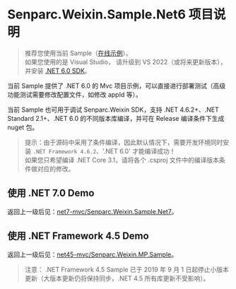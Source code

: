 # Senparc.Weixin.Sample.Net6 项目说明

> 推荐您使用当前 Sample（[在线示例](https://sdk.weixin.senparc.com/)）。<br>
> 如果您使用的是 Visual Studio，
请升级到 VS 2022（或将来更新版本），并安装 [.NET 6.0 SDK](https://docs.microsoft.com/zh-cn/aspnet/core/getting-started/?view=aspnetcore-6.0&WT.mc_id=DT-MVP-5002965&tabs=windows)。

当前 Sample 提供了 .NET 6.0 的 Mvc 项目示例，可以直接进行部署测试（高级功能测试需要修改配置文件，如修改 appId 等）。

当前 Sample 也可用于调试 Senparc.Weixin SDK，支持 .NET 4.6.2+、.NET Standard 2.1+、.NET 6.0 的不同版本库编译，并可在 Release 编译条件下生成 nuget 包。

> 提示：由于源码中采用了条件编译，因此默认情况下，需要开发环境同时安装 `.NET Framework 4.6.2`、'.NET 6.0' 才能编译成功！<br>
> 如果您只希望编译 .NET Core 3.1，请将各个 .csproj 文件中的编译版本条件做对应的修改。


## 使用 .NET 7.0 Demo

返回上一级后见：[net7-mvc/Senparc.Weixin.Sample.Net7](../net7-mvc)。

## 使用 .NET Framework 4.5 Demo

返回上一级后见：[net45-mvc/Senparc.Weixin.MP.Sample](../net45-mvc)。

> 注意： .NET Framework 4.5 Sample 已于 2019 年 9 月 1 日起停止小版本更新（大版本更新仍将保持同步，.NET 4.5 所有库更新不受影响）。

